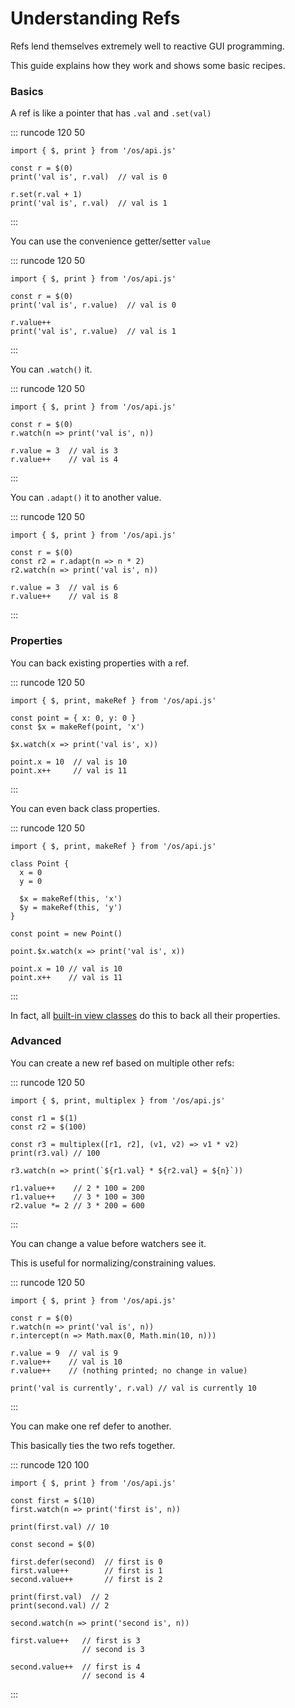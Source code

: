 # Understanding Refs

Refs lend themselves extremely well to reactive GUI programming.

This guide explains how they work and shows some basic recipes.

### Basics

A ref is like a pointer that has `.val` and `.set(val)`

::: runcode 120 50
```tsx
import { $, print } from '/os/api.js'

const r = $(0)
print('val is', r.val)  // val is 0

r.set(r.val + 1)
print('val is', r.val)  // val is 1
```
:::

You can use the convenience getter/setter `value`

::: runcode 120 50
```tsx
import { $, print } from '/os/api.js'

const r = $(0)
print('val is', r.value)  // val is 0

r.value++
print('val is', r.value)  // val is 1
```
:::

You can `.watch()` it.

::: runcode 120 50
```tsx
import { $, print } from '/os/api.js'

const r = $(0)
r.watch(n => print('val is', n))

r.value = 3  // val is 3
r.value++    // val is 4
```
:::

You can `.adapt()` it to another value.

::: runcode 120 50
```tsx
import { $, print } from '/os/api.js'

const r = $(0)
const r2 = r.adapt(n => n * 2)
r2.watch(n => print('val is', n))

r.value = 3  // val is 6
r.value++    // val is 8
```
:::

### Properties

You can back existing properties with a ref.

::: runcode 120 50
```tsx
import { $, print, makeRef } from '/os/api.js'

const point = { x: 0, y: 0 }
const $x = makeRef(point, 'x')

$x.watch(x => print('val is', x))

point.x = 10  // val is 10
point.x++     // val is 11
```
:::

You can even back class properties.

::: runcode 120 50
```tsx
import { $, print, makeRef } from '/os/api.js'

class Point {
  x = 0
  y = 0

  $x = makeRef(this, 'x')
  $y = makeRef(this, 'y')
}

const point = new Point()

point.$x.watch(x => print('val is', x))

point.x = 10 // val is 10
point.x++    // val is 11
```
:::

In fact, all [built-in view classes](../reference/built-in-views.md#view) do this to back all their properties.

### Advanced

You can create a new ref based on multiple other refs:

::: runcode 120 50
```tsx
import { $, print, multiplex } from '/os/api.js'

const r1 = $(1)
const r2 = $(100)

const r3 = multiplex([r1, r2], (v1, v2) => v1 * v2)
print(r3.val) // 100

r3.watch(n => print(`${r1.val} * ${r2.val} = ${n}`))

r1.value++    // 2 * 100 = 200
r1.value++    // 3 * 100 = 300
r2.value *= 2 // 3 * 200 = 600
```
:::

You can change a value before watchers see it.

This is useful for normalizing/constraining values.

::: runcode 120 50
```tsx
import { $, print } from '/os/api.js'

const r = $(0)
r.watch(n => print('val is', n))
r.intercept(n => Math.max(0, Math.min(10, n)))

r.value = 9  // val is 9
r.value++    // val is 10
r.value++    // (nothing printed; no change in value)

print('val is currently', r.val) // val is currently 10
```
:::

You can make one ref defer to another.

This basically ties the two refs together.

::: runcode 120 100
```tsx
import { $, print } from '/os/api.js'

const first = $(10)
first.watch(n => print('first is', n))

print(first.val) // 10

const second = $(0)

first.defer(second)  // first is 0
first.value++        // first is 1
second.value++       // first is 2

print(first.val)  // 2
print(second.val) // 2

second.watch(n => print('second is', n))

first.value++   // first is 3
                // second is 3

second.value++  // first is 4
                // second is 4
```
:::
